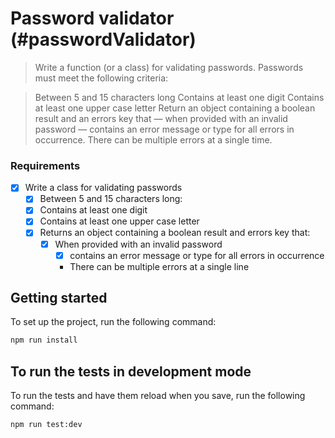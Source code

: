 # Password validator (#passwordValidator)

> Write a function (or a class) for validating passwords. Passwords must meet the following criteria: 

> Between 5 and 15 characters long
> Contains at least one digit
> Contains at least one upper case letter
> Return an object containing a boolean result and an errors key that — when provided with an invalid password — contains an error message or type for all errors in occurrence. There can be multiple errors at a single time.


### Requirements 
- [X] Write a class for validating passwords
  - [X] Between 5 and 15 characters long:
  - [X] Contains at least one digit
  - [X] Contains at least one upper case letter
  - [X] Returns an object containing a boolean result and errors key that:
    - [X] When provided with an invalid password
      - [X] contains an error message or type for all errors in occurrence
      * There can be multiple errors at a single line



## Getting started

To set up the project, run the following command:

```bash
npm run install
```

## To run the tests in development mode

To run the tests and have them reload when you save, run the following command:

```bash
npm run test:dev
```